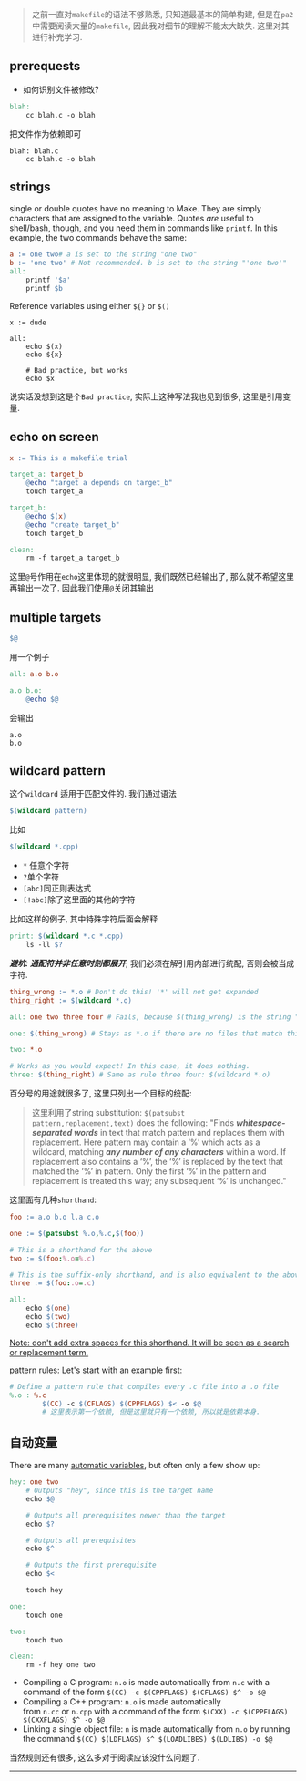 
> 之前一直对`makefile`的语法不够熟悉, 只知道最基本的简单构建, 但是在`pa2`中需要阅读大量的`makefile`, 因此我对细节的理解不能太大缺失. 这里对其进行补充学习. 


## prerequests

- 如何识别文件被修改? 
```makefile
blah:
	cc blah.c -o blah
```

把文件作为依赖即可
```
blah: blah.c 
	cc blah.c -o blah
```

## strings

single or double quotes have no meaning to Make. They are simply characters that are assigned to the variable. Quotes _are_ useful to shell/bash, though, and you need them in commands like `printf`. In this example, the two commands behave the same:

```makefile
a := one two# a is set to the string "one two"
b := 'one two' # Not recommended. b is set to the string "'one two'"
all:
	printf '$a'
	printf $b
```

Reference variables using either `${}` or `$()`
```
x := dude

all:
	echo $(x)
	echo ${x}

	# Bad practice, but works
	echo $x 
```
说实话没想到这是个`Bad practice`, 实际上这种写法我也见到很多, 这里是引用变量. 

## echo on screen
```makefile
x := This is a makefile trial

target_a: target_b
	@echo "target a depends on target_b"
	touch target_a

target_b:
	@echo $(x)
	@echo "create target_b"
	touch target_b

clean:
	rm -f target_a target_b
```

这里`@`号作用在`echo`这里体现的就很明显, 我们既然已经输出了, 那么就不希望这里再输出一次了. 因此我们使用`@`关闭其输出

## multiple targets


```makefile
$@
```

用一个例子
```makefile
all: a.o b.o

a.o b.o:
	@echo $@
```

会输出
```
a.o
b.o
```

## wildcard pattern

这个`wildcard` 适用于匹配文件的. 我们通过语法
```makefile
$(wildcard pattern)
```
比如
```makefile
$(wildcard *.cpp)
```
- `*` 任意个字符
- `?`单个字符
- `[abc]`同正则表达式
- `[!abc]`除了这里面的其他的字符

比如这样的例子, 其中特殊字符后面会解释
```makefile
print: $(wildcard *.c *.cpp)
	ls -ll $?
```

***避坑: 通配符并非任意时刻都展开***, 我们必须在解引用内部进行统配, 否则会被当成字符. 
```makefile
thing_wrong := *.o # Don't do this! '*' will not get expanded 
thing_right := $(wildcard *.o) 

all: one two three four # Fails, because $(thing_wrong) is the string "*.o" 

one: $(thing_wrong) # Stays as *.o if there are no files that match this pattern:( 

two: *.o 

# Works as you would expect! In this case, it does nothing. 
three: $(thing_right) # Same as rule three four: $(wildcard *.o)

```

百分号的用途就很多了, 这里只列出一个目标的统配: 
> 这里利用了string substitution: 
> `$(patsubst pattern,replacement,text)` does the following:
> "Finds ***whitespace-separated words*** in text that match pattern and replaces them with replacement. 
> Here pattern may contain a ‘%’ which acts as a wildcard, matching ***any number of any characters*** within a word. If replacement also contains a ‘%’, the ‘%’ is replaced by the text that matched the ‘%’ in pattern. Only the first ‘%’ in the pattern and replacement is treated this way; any subsequent ‘%’ is unchanged."

这里面有几种`shorthand`: 
```makefile
foo := a.o b.o l.a c.o 

one := $(patsubst %.o,%.c,$(foo)) 

# This is a shorthand for the above 
two := $(foo:%.o=%.c) 

# This is the suffix-only shorthand, and is also equivalent to the above. 
three := $(foo:.o=.c) 

all: 
	echo $(one) 
	echo $(two) 
	echo $(three)
```
<u>Note: don't add extra spaces for this shorthand. It will be seen as a search or replacement term.</u>

pattern rules: Let's start with an example first:
```makefile
# Define a pattern rule that compiles every .c file into a .o file
%.o : %.c
		$(CC) -c $(CFLAGS) $(CPPFLAGS) $< -o $@ 
		# 这里表示第一个依赖, 但是这里就只有一个依赖, 所以就是依赖本身. 
```

## 自动变量
There are many [automatic variables](https://www.gnu.org/software/make/manual/html_node/Automatic-Variables.html), but often only a few show up:
```makefile
hey: one two
	# Outputs "hey", since this is the target name
	echo $@

	# Outputs all prerequisites newer than the target
	echo $?

	# Outputs all prerequisites
	echo $^

	# Outputs the first prerequisite
	echo $<

	touch hey

one:
	touch one

two:
	touch two

clean:
	rm -f hey one two
```

- Compiling a C program: `n.o` is made automatically from `n.c` with a command of the form `$(CC) -c $(CPPFLAGS) $(CFLAGS) $^ -o $@`
- Compiling a C++ program: `n.o` is made automatically from `n.cc` or `n.cpp` with a command of the form `$(CXX) -c $(CPPFLAGS) $(CXXFLAGS) $^ -o $@`
- Linking a single object file: `n` is made automatically from `n.o` by running the command `$(CC) $(LDFLAGS) $^ $(LOADLIBES) $(LDLIBS) -o $@`

当然规则还有很多, 这么多对于阅读应该没什么问题了. 
-- -- 